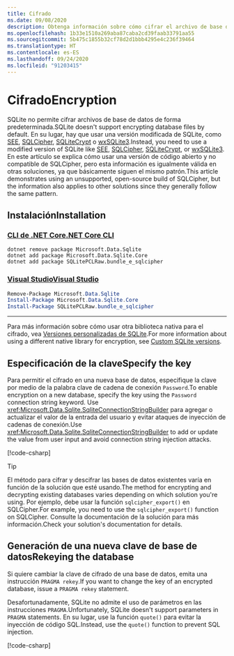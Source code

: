 ```yaml
---
title: Cifrado
ms.date: 09/08/2020
description: Obtenga información sobre cómo cifrar el archivo de base de datos.
ms.openlocfilehash: 1b33e1510a269aba87caba2cd39faab33791aa55
ms.sourcegitcommit: 5b475c1855b32cf78d2d1bbb4295e4c236f39464
ms.translationtype: HT
ms.contentlocale: es-ES
ms.lasthandoff: 09/24/2020
ms.locfileid: "91203415"
---
```

# <a name="encryption"></a><span data-ttu-id="e0b02-103">Cifrado</span><span class="sxs-lookup"><span data-stu-id="e0b02-103">Encryption</span></span>

<span data-ttu-id="e0b02-104">SQLite no permite cifrar archivos de base de datos de forma predeterminada.</span><span class="sxs-lookup"><span data-stu-id="e0b02-104">SQLite doesn't support encrypting database files by default.</span></span> <span data-ttu-id="e0b02-105">En su lugar, hay que usar una versión modificada de SQLite, como [SEE](https://www.hwaci.com/sw/sqlite/see.html), [SQLCipher](https://www.zetetic.net/sqlcipher/), [SQLiteCrypt](http://www.sqlite-crypt.com/) o [wxSQLite3](https://utelle.github.io/wxsqlite3).</span><span class="sxs-lookup"><span data-stu-id="e0b02-105">Instead, you need to use a modified version of SQLite like [SEE](https://www.hwaci.com/sw/sqlite/see.html), [SQLCipher](https://www.zetetic.net/sqlcipher/), [SQLiteCrypt](http://www.sqlite-crypt.com/), or [wxSQLite3](https://utelle.github.io/wxsqlite3).</span></span> <span data-ttu-id="e0b02-106">En este artículo se explica cómo usar una versión de código abierto y no compatible de SQLCipher, pero esta información es igualmente válida en otras soluciones, ya que básicamente siguen el mismo patrón.</span><span class="sxs-lookup"><span data-stu-id="e0b02-106">This article demonstrates using an unsupported, open-source build of SQLCipher, but the information also applies to other solutions since they generally follow the same pattern.</span></span>

## <a name="installation"></a><span data-ttu-id="e0b02-107">Instalación</span><span class="sxs-lookup"><span data-stu-id="e0b02-107">Installation</span></span>

### <a name="net-core-cli"></a>[<span data-ttu-id="e0b02-108">CLI de .NET Core</span><span class="sxs-lookup"><span data-stu-id="e0b02-108">.NET Core CLI</span></span>](#tab/netcore-cli)

```dotnetcli
dotnet remove package Microsoft.Data.Sqlite
dotnet add package Microsoft.Data.Sqlite.Core
dotnet add package SQLitePCLRaw.bundle_e_sqlcipher
```

### <a name="visual-studio"></a>[<span data-ttu-id="e0b02-109">Visual Studio</span><span class="sxs-lookup"><span data-stu-id="e0b02-109">Visual Studio</span></span>](#tab/visual-studio)

``` PowerShell
Remove-Package Microsoft.Data.Sqlite
Install-Package Microsoft.Data.Sqlite.Core
Install-Package SQLitePCLRaw.bundle_e_sqlcipher
```

---

<span data-ttu-id="e0b02-110">Para más información sobre cómo usar otra biblioteca nativa para el cifrado, vea [Versiones personalizadas de SQLite](custom-versions.md).</span><span class="sxs-lookup"><span data-stu-id="e0b02-110">For more information about using a different native library for encryption, see [Custom SQLite versions](custom-versions.md).</span></span>

## <a name="specify-the-key"></a><span data-ttu-id="e0b02-111">Especificación de la clave</span><span class="sxs-lookup"><span data-stu-id="e0b02-111">Specify the key</span></span>

<span data-ttu-id="e0b02-112">Para permitir el cifrado en una nueva base de datos, especifique la clave por medio de la palabra clave de cadena de conexión `Password`.</span><span class="sxs-lookup"><span data-stu-id="e0b02-112">To enable encryption on a new database, specify the key using the `Password` connection string keyword.</span></span> <span data-ttu-id="e0b02-113">Use <xref:Microsoft.Data.Sqlite.SqliteConnectionStringBuilder> para agregar o actualizar el valor de la entrada del usuario y evitar ataques de inyección de cadenas de conexión.</span><span class="sxs-lookup"><span data-stu-id="e0b02-113">Use <xref:Microsoft.Data.Sqlite.SqliteConnectionStringBuilder> to add or update the value from user input and avoid connection string injection attacks.</span></span>

[!code-csharp[](../../../../samples/snippets/standard/data/sqlite/EncryptionSample/Program.cs?name=snippet_ConnectionStringBuilder)]

> [!TIP]
> <span data-ttu-id="e0b02-114">El método para cifrar y descifrar las bases de datos existentes varía en función de la solución que esté usando.</span><span class="sxs-lookup"><span data-stu-id="e0b02-114">The method for encrypting and decrypting existing databases varies depending on which solution you're using.</span></span> <span data-ttu-id="e0b02-115">Por ejemplo, debe usar la función `sqlcipher_export()` en SQLCipher.</span><span class="sxs-lookup"><span data-stu-id="e0b02-115">For example, you need to use the `sqlcipher_export()` function on SQLCipher.</span></span> <span data-ttu-id="e0b02-116">Consulte la documentación de la solución para más información.</span><span class="sxs-lookup"><span data-stu-id="e0b02-116">Check your solution's documentation for details.</span></span>

## <a name="rekeying-the-database"></a><span data-ttu-id="e0b02-117">Generación de una nueva clave de base de datos</span><span class="sxs-lookup"><span data-stu-id="e0b02-117">Rekeying the database</span></span>

<span data-ttu-id="e0b02-118">Si quiere cambiar la clave de cifrado de una base de datos, emita una instrucción `PRAGMA rekey`.</span><span class="sxs-lookup"><span data-stu-id="e0b02-118">If you want to change the key of an encrypted database, issue a `PRAGMA rekey` statement.</span></span>

<span data-ttu-id="e0b02-119">Desafortunadamente, SQLite no admite el uso de parámetros en las instrucciones `PRAGMA`.</span><span class="sxs-lookup"><span data-stu-id="e0b02-119">Unfortunately, SQLite doesn't support parameters in `PRAGMA` statements.</span></span> <span data-ttu-id="e0b02-120">En su lugar, use la función `quote()` para evitar la inyección de código SQL.</span><span class="sxs-lookup"><span data-stu-id="e0b02-120">Instead, use the `quote()` function to prevent SQL injection.</span></span>

[!code-csharp[](../../../../samples/snippets/standard/data/sqlite/EncryptionSample/Program.cs?name=snippet_Rekey)]
